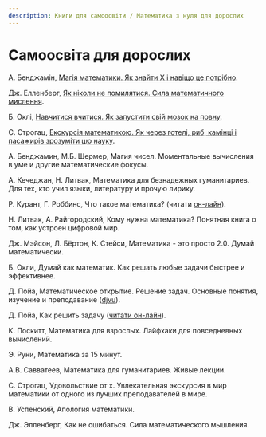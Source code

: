 ```yaml
---
description: Книги для самоосвіти / Математика з нуля для дорослих
---
```


# Самоосвіта для дорослих

А. Бенджамін, [Магія математики. Як знайти Х і навіщо це потрібно](https://kmbooks.com.ua/book?code=733716).

Дж. Елленберг, [Як ніколи не помилятися. Сила математичного мислення](https://nashformat.ua/products/yak-nikoly-ne-pomylyatysya.-syla-matematychnogo-myslennya-709048).

Б. Оклі, [Навчитися вчитися. Як запустити свій мозок на повну](https://nashformat.ua/products/navchytysya-vchytysya.-yak-zapustyty-svij-mozok-na-povnu-709140).

С. Строгац, [Екскурсія математикою. Як через готелі, риб, камінці і пасажирів зрозуміти цю науку](https://nashformat.ua/products/ekskursiya-matematykoyu.-yak-cherez-goteli-ryb-kamintsi-i-pasazhyriv-zrozumity-tsyu-nauku-709220).



А. Бенджамин, М.Б. Шермер, Магия чисел. Моментальные вычисления в уме и другие математические фокусы.

А. Кечеджан, Н. Литвак, Математика для безнадежных гуманитариев. Для тех, кто учил языки, литературу и прочую лирику.

Р. Курант, Г. Роббинс, Что такое математика? \(читати [он-лайн](https://www.mathedu.ru/text/kurant_robbins_chto_takoe_matematika_2001/p7/)\).

Н. Литвак, А. Райгородский, Кому нужна математика? Понятная книга о том, как устроен цифровой мир.

Дж. Мэйсон, Л. Бёртон, К. Стейси, Математика - это просто 2.0. Думай математически.

Б. Окли, Думай как математик. Как решать любые задачи быстрее и эффективнее.

Д. Пойа, Математическое открытие. Решение задач. Основные понятия, изучение и преподавание \([djvu](https://math.ru/lib/files/djvu/polya/otkrytie.djvu)\).

Д. Пойа, Как решить задачу \([читати он-лайн](https://www.mathedu.ru/text/poya_kak_reshat_zadachu_1959/p2/)\).

К. Поскитт, Математика для взрослых. Лайфхаки для повседневных вычислений.

Э. Руни, Математика за 15 минут.

А.В. Савватеев, Математика для гуманитариев. Живые лекции.

С. Строгац, Удовольствие от х. Увлекательная экскурсия в мир математики от одного из лучших преподавателей в мире.

В. Успенский, Апология математики.

Дж. Элленберг, Как не ошибаться. Сила математического мышления.

